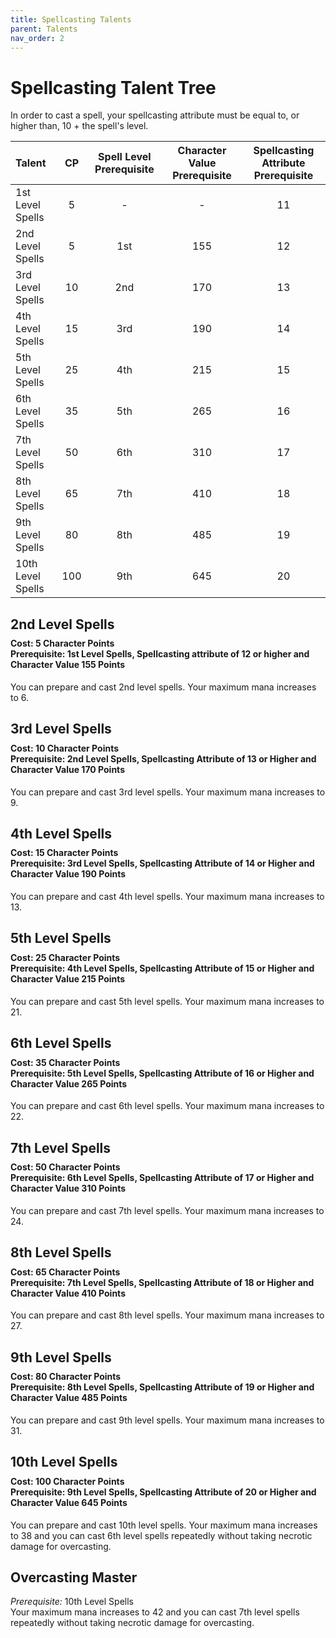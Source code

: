 ```yaml
---
title: Spellcasting Talents
parent: Talents
nav_order: 2
---
```


# Spellcasting Talent Tree

In order to cast a spell, your spellcasting attribute must be equal to, or higher than, 10 + the spell's level.

| Talent | CP | Spell Level Prerequisite | Character Value Prerequisite | Spellcasting Attribute Prerequisite |
|:-------|:--:|:------------------------:|:----------------------------:|:-----------------------------------:|
| 1st Level Spells  | 5   | -   | -   | 11 |
| 2nd Level Spells  | 5   | 1st | 155 | 12 |
| 3rd Level Spells  | 10  | 2nd | 170 | 13 |
| 4th Level Spells  | 15  | 3rd | 190 | 14 |
| 5th Level Spells  | 25  | 4th | 215 | 15 |
| 6th Level Spells  | 35  | 5th | 265 | 16 |
| 7th Level Spells  | 50  | 6th | 310 | 17 |
| 8th Level Spells  | 65  | 7th | 410 | 18 |
| 9th Level Spells  | 80  | 8th | 485 | 19 |
| 10th Level Spells | 100 | 9th | 645 | 20 |

## 2nd Level Spells

<div style="margin-top:-10px;"></div>

#### **Cost:** 5 Character Points<br>**Prerequisite:** 1st Level Spells, Spellcasting attribute of 12 or higher and Character Value 155 Points
You can prepare and cast 2nd level spells. Your maximum mana increases to 6.

## 3rd Level Spells

<div style="margin-top:-10px;"></div>

#### **Cost:** 10 Character Points<br>**Prerequisite:** 2nd Level Spells, Spellcasting Attribute of 13 or Higher and Character Value 170 Points
You can prepare and cast 3rd level spells. Your maximum mana increases to 9.

## 4th Level Spells

<div style="margin-top:-10px;"></div>

#### **Cost:** 15 Character Points<br>**Prerequisite:** 3rd Level Spells, Spellcasting Attribute of 14 or Higher and Character Value 190 Points
You can prepare and cast 4th level spells. Your maximum mana increases to 13.

## 5th Level Spells

<div style="margin-top:-10px;"></div>

#### **Cost:** 25 Character Points<br>**Prerequisite:** 4th Level Spells, Spellcasting Attribute of 15 or Higher and Character Value 215 Points
You can prepare and cast 5th level spells. Your maximum mana increases to 21.

## 6th Level Spells

<div style="margin-top:-10px;"></div>

#### **Cost:** 35 Character Points<br>**Prerequisite:** 5th Level Spells, Spellcasting Attribute of 16 or Higher and Character Value 265 Points
You can prepare and cast 6th level spells. Your maximum mana increases to 22.

## 7th Level Spells

<div style="margin-top:-10px;"></div>

#### **Cost:** 50 Character Points<br>**Prerequisite:** 6th Level Spells, Spellcasting Attribute of 17 or Higher and Character Value 310 Points
You can prepare and cast 7th level spells. Your maximum mana increases to 24.

## 8th Level Spells

<div style="margin-top:-10px;"></div>

#### **Cost:** 65 Character Points<br>**Prerequisite:** 7th Level Spells, Spellcasting Attribute of 18 or Higher and Character Value 410 Points
You can prepare and cast 8th level spells. Your maximum mana increases to 27.

## 9th Level Spells

<div style="margin-top:-10px;"></div>

#### **Cost:** 80 Character Points<br>**Prerequisite:** 8th Level Spells, Spellcasting Attribute of 19 or Higher and Character Value 485 Points
You can prepare and cast 9th level spells. Your maximum mana increases to 31.

## 10th Level Spells

<div style="margin-top:-10px;"></div>

#### **Cost:** 100 Character Points<br>**Prerequisite:** 9th Level Spells, Spellcasting Attribute of 20 or Higher and Character Value 645 Points
You can prepare and cast 10th level spells. Your maximum mana increases to 38 and you can cast 6th level spells repeatedly without taking necrotic damage for overcasting.

## Overcasting Master
*Prerequisite:* 10th Level Spells<br>
Your maximum mana increases to 42 and you can cast 7th level spells repeatedly without taking necrotic damage for overcasting.
